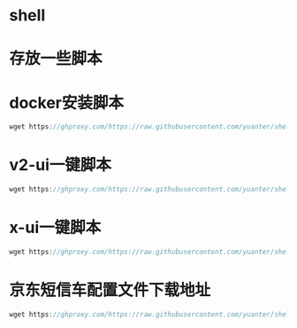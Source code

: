 # shell
# 存放一些脚本

# docker安装脚本
```javascript
wget https://ghproxy.com/https://raw.githubusercontent.com/yuanter/shell/main/docker-install.sh;chmod +x *sh;bash docker-install.sh
```

# v2-ui一键脚本
```javascript
wget https://ghproxy.com/https://raw.githubusercontent.com/yuanter/shell/main/docker-v2-ui.sh;chmod +x *sh;bash docker-v2-ui.sh
```

# x-ui一键脚本
```javascript
wget https://ghproxy.com/https://raw.githubusercontent.com/yuanter/shell/main/docker-x-ui.sh;chmod +x *sh;bash docker-x-ui.sh
```


# 京东短信车配置文件下载地址
```javascript
wget https://ghproxy.com/https://raw.githubusercontent.com/yuanter/shell/main/application.yml
```
